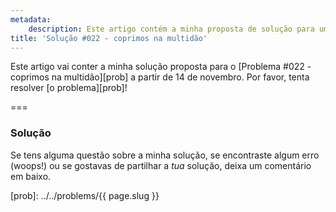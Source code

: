 ```yaml
---
metadata:
    description: Este artigo contém a minha proposta de solução para um dos problemas deste blogue.
title: 'Solução #022 - coprimos na multidão'
---
```


Este artigo vai conter a minha solução proposta para o [Problema #022 - coprimos na multidão][prob] a partir de 14 de novembro. Por favor, tenta resolver [o problema][prob]!
<!--Este artigo contém a minha solução proposta para o [Problema #022 - coprimos na multidão][prob]. Por favor não leias esta solução se ainda não tentaste resolver [o problema][prob] a sério.-->

===

### Solução



Se tens alguma questão sobre a minha solução, se encontraste algum erro (woops!) ou se gostavas de partilhar a *tua* solução, deixa um comentário em baixo.

[prob]: ../../problems/{{ page.slug }}
